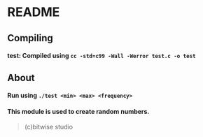 # README

## Compiling
#### test: Compiled using `cc -std=c99 -Wall -Werror test.c -o test`

## About
#### Run using `./test <min> <max> <frequency>`
#### This module is used to create random numbers.

> (c)bitwise studio

